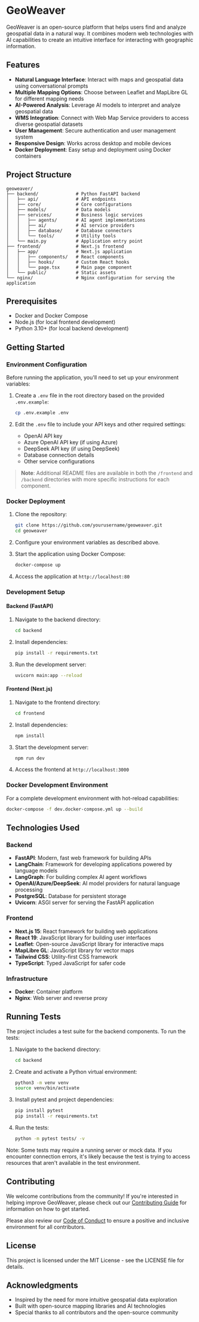 # GeoWeaver

GeoWeaver is an open-source platform that helps users find and analyze geospatial data in a natural way. It combines modern web technologies with AI capabilities to create an intuitive interface for interacting with geographic information.

## Features

- **Natural Language Interface**: Interact with maps and geospatial data using conversational prompts
- **Multiple Mapping Options**: Choose between Leaflet and MapLibre GL for different mapping needs
- **AI-Powered Analysis**: Leverage AI models to interpret and analyze geospatial data
- **WMS Integration**: Connect with Web Map Service providers to access diverse geospatial datasets
- **User Management**: Secure authentication and user management system
- **Responsive Design**: Works across desktop and mobile devices
- **Docker Deployment**: Easy setup and deployment using Docker containers

## Project Structure

```
geoweaver/
├── backend/              # Python FastAPI backend
│   ├── api/              # API endpoints
│   ├── core/             # Core configurations
│   ├── models/           # Data models
│   ├── services/         # Business logic services
│   │   ├── agents/       # AI agent implementations
│   │   ├── ai/           # AI service providers
│   │   ├── database/     # Database connectors
│   │   └── tools/        # Utility tools
│   └── main.py           # Application entry point
├── frontend/             # Next.js frontend
│   ├── app/              # Next.js application
│   │   ├── components/   # React components
│   │   ├── hooks/        # Custom React hooks
│   │   └── page.tsx      # Main page component
│   └── public/           # Static assets
└── nginx/                # Nginx configuration for serving the application
```

## Prerequisites

- Docker and Docker Compose
- Node.js (for local frontend development)
- Python 3.10+ (for local backend development)

## Getting Started

### Environment Configuration

Before running the application, you'll need to set up your environment variables:

1. Create a `.env` file in the root directory based on the provided `.env.example`:
   ```bash
   cp .env.example .env
   ```

2. Edit the `.env` file to include your API keys and other required settings:
   - OpenAI API key
   - Azure OpenAI API key (if using Azure)
   - DeepSeek API key (if using DeepSeek)
   - Database connection details
   - Other service configurations

> **Note**: Additional README files are available in both the `/frontend` and `/backend` directories with more specific instructions for each component.

### Docker Deployment

1. Clone the repository:
   ```bash
   git clone https://github.com/yourusername/geoweaver.git
   cd geoweaver
   ```

2. Configure your environment variables as described above.

3. Start the application using Docker Compose:
   ```bash
   docker-compose up
   ```

4. Access the application at `http://localhost:80`

### Development Setup

#### Backend (FastAPI)

1. Navigate to the backend directory:
   ```bash
   cd backend
   ```

2. Install dependencies:
   ```bash
   pip install -r requirements.txt
   ```

3. Run the development server:
   ```bash
   uvicorn main:app --reload
   ```

#### Frontend (Next.js)

1. Navigate to the frontend directory:
   ```bash
   cd frontend
   ```

2. Install dependencies:
   ```bash
   npm install
   ```

3. Start the development server:
   ```bash
   npm run dev
   ```

4. Access the frontend at `http://localhost:3000`

### Docker Development Environment

For a complete development environment with hot-reload capabilities:

```bash
docker-compose -f dev.docker-compose.yml up --build
```

## Technologies Used

### Backend
- **FastAPI**: Modern, fast web framework for building APIs
- **LangChain**: Framework for developing applications powered by language models
- **LangGraph**: For building complex AI agent workflows
- **OpenAI/Azure/DeepSeek**: AI model providers for natural language processing
- **PostgreSQL**: Database for persistent storage
- **Uvicorn**: ASGI server for serving the FastAPI application

### Frontend
- **Next.js 15**: React framework for building web applications
- **React 19**: JavaScript library for building user interfaces
- **Leaflet**: Open-source JavaScript library for interactive maps
- **MapLibre GL**: JavaScript library for vector maps
- **Tailwind CSS**: Utility-first CSS framework
- **TypeScript**: Typed JavaScript for safer code

### Infrastructure
- **Docker**: Container platform
- **Nginx**: Web server and reverse proxy

## Running Tests

The project includes a test suite for the backend components. To run the tests:

1. Navigate to the backend directory:
   ```bash
   cd backend
   ```

2. Create and activate a Python virtual environment:
   ```bash
   python3 -m venv venv
   source venv/bin/activate
   ```

3. Install pytest and project dependencies:
   ```bash
   pip install pytest
   pip install -r requirements.txt
   ```

4. Run the tests:
   ```bash
   python -m pytest tests/ -v
   ```

Note: Some tests may require a running server or mock data. If you encounter connection errors, it's likely because the test is trying to access resources that aren't available in the test environment.

## Contributing

We welcome contributions from the community! If you're interested in helping improve GeoWeaver, please check out our [Contributing Guide](CONTRIBUTING.md) for information on how to get started.

Please also review our [Code of Conduct](CODE_OF_CONDUCT.md) to ensure a positive and inclusive environment for all contributors.

## License

This project is licensed under the MIT License - see the LICENSE file for details.

## Acknowledgments

- Inspired by the need for more intuitive geospatial data exploration
- Built with open-source mapping libraries and AI technologies
- Special thanks to all contributors and the open-source community